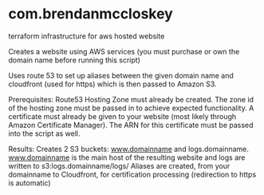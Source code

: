 # com.brendanmccloskey
terraform infrastructure for aws hosted website

Creates a website using AWS services (you must purchase or own the domain name before running this script)

Uses route 53 to set up aliases between the given domain name and cloudfront (used for https) which is then passed to Amazon S3.

Prerequisites:
  Route53 Hosting Zone must already be created. The zone id of the hosting zone must be passed in to achieve expected functionality.
  A certificate must already be given to your website (most likely through Amazon Certificate Manager). The ARN for this certificate must be passed into the script as well.

Results:
  Creates 2 S3 buckets: www.domainname and logs.domainname. www.domainname is the main host of the resulting website and logs are written to s3:logs.domainname/logs/
  Aliases are created, from your domainname to Cloudfront, for certification processing (redirection to https is automatic)
